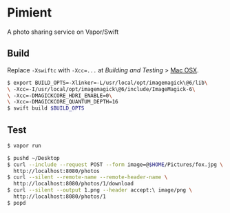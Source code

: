 # Pimient

A photo sharing service on Vapor/Swift

## Build

Replace `-Xswiftc` with `-Xcc=...` at _Building and Testing_ >
[Mac OSX](https://github.com/naithar/MagickWand#mac-osx-1).

```bash
$ export BUILD_OPTS=-Xlinker=-L/usr/local/opt/imagemagick\@6/lib\
\ -Xcc=-I/usr/local/opt/imagemagick\@6/include/ImageMagick-6\
\ -Xcc=-DMAGICKCORE_HDRI_ENABLE=0\
\ -Xcc=-DMAGICKCORE_QUANTUM_DEPTH=16
$ swift build $BUILD_OPTS
```

## Test

```bash
$ vapor run

$ pushd ~/Desktop
$ curl --include --request POST --form image=@$HOME/Pictures/fox.jpg \
  http://localhost:8080/photos
$ curl --silent --remote-name --remote-header-name \
  http://localhost:8080/photos/1/download
$ curl --silent --output 1.png --header accept:\ image/png \
  http://localhost:8080/photos/1
$ popd
```
